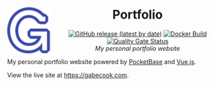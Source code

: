 <div align="center">
<h1>
  <img src="frontend/src/assets/logo.svg" width="100" align="left"/>
  Portfolio
</h1>

[![GitHub release (latest by date)](https://img.shields.io/github/v/release/gabe565/portfolio)](https://github.com/gabe565/portfolio/releases)
[![Docker Build](https://github.com/gabe565/portfolio/actions/workflows/build.yaml/badge.svg)](https://github.com/gabe565/portfolio/actions/workflows/build.yaml)
[![Quality Gate Status](https://sonarcloud.io/api/project_badges/measure?project=gabe565_portfolio&metric=alert_status)](https://sonarcloud.io/summary/new_code?id=gabe565_portfolio)  
_My personal portfolio website_

</div>

My personal portfolio website powered by [PocketBase](https://pocketbase.io) and [Vue.js](https://vuejs.org).

View the live site at <https://gabecook.com>.
